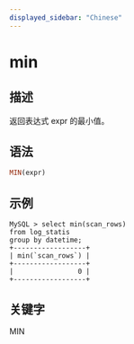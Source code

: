 ```yaml
---
displayed_sidebar: "Chinese"
---
```


# min

## 描述

返回表达式 expr 的最小值。

## 语法

```Haskell
MIN(expr)
```

## 示例

```plain text
MySQL > select min(scan_rows)
from log_statis
group by datetime;
+------------------+
| min(`scan_rows`) |
+------------------+
|                0 |
+------------------+
```

## 关键字

MIN